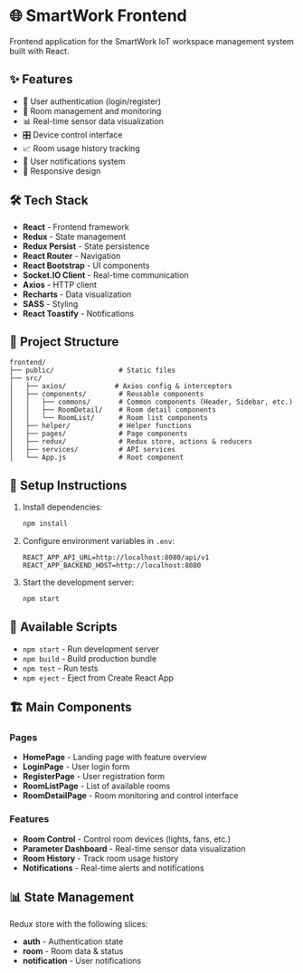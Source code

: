 # 🌐 SmartWork Frontend

Frontend application for the SmartWork IoT workspace management system built with React.

## ✨ Features

- 🔑 User authentication (login/register)
- 🏢 Room management and monitoring
- 📊 Real-time sensor data visualization
- 🎛️ Device control interface
- 📈 Room usage history tracking
- 🔔 User notifications system
- 📱 Responsive design

## 🛠️ Tech Stack

- **React** - Frontend framework
- **Redux** - State management
- **Redux Persist** - State persistence
- **React Router** - Navigation
- **React Bootstrap** - UI components
- **Socket.IO Client** - Real-time communication
- **Axios** - HTTP client
- **Recharts** - Data visualization
- **SASS** - Styling
- **React Toastify** - Notifications

## 📁 Project Structure

```
frontend/
├── public/                # Static files
├── src/
│   ├── axios/            # Axios config & interceptors
│   ├── components/        # Reusable components
│   │   ├── commons/       # Common components (Header, Sidebar, etc.)
│   │   ├── RoomDetail/    # Room detail components
│   │   └── RoomList/      # Room list components
│   ├── helper/            # Helper functions
│   ├── pages/             # Page components
│   ├── redux/             # Redux store, actions & reducers
│   ├── services/          # API services
│   └── App.js             # Root component
```

## 📝 Setup Instructions

1. Install dependencies:

   ```bash
   npm install
   ```

2. Configure environment variables in `.env`:

   ```
   REACT_APP_API_URL=http://localhost:8080/api/v1
   REACT_APP_BACKEND_HOST=http://localhost:8080
   ```

3. Start the development server:
   ```bash
   npm start
   ```

## 📜 Available Scripts

- `npm start` - Run development server
- `npm build` - Build production bundle
- `npm test` - Run tests
- `npm eject` - Eject from Create React App

## 🏗️ Main Components

### Pages

- **HomePage** - Landing page with feature overview
- **LoginPage** - User login form
- **RegisterPage** - User registration form
- **RoomListPage** - List of available rooms
- **RoomDetailPage** - Room monitoring and control interface

### Features

- **Room Control** - Control room devices (lights, fans, etc.)
- **Parameter Dashboard** - Real-time sensor data visualization
- **Room History** - Track room usage history
- **Notifications** - Real-time alerts and notifications

## 📊 State Management

Redux store with the following slices:

- **auth** - Authentication state
- **room** - Room data & status
- **notification** - User notifications
